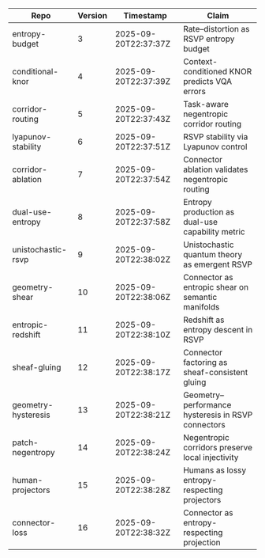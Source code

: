 | Repo | Version | Timestamp | Claim |
|------|---------|-----------|-------|
| entropy-budget | 3 | 2025-09-20T22:37:37Z | Rate–distortion as RSVP entropy budget |
| conditional-knor | 4 | 2025-09-20T22:37:39Z | Context-conditioned KNOR predicts VQA errors |
| corridor-routing | 5 | 2025-09-20T22:37:43Z | Task-aware negentropic corridor routing |
| lyapunov-stability | 6 | 2025-09-20T22:37:51Z | RSVP stability via Lyapunov control |
| corridor-ablation | 7 | 2025-09-20T22:37:54Z | Connector ablation validates negentropic routing |
| dual-use-entropy | 8 | 2025-09-20T22:37:58Z | Entropy production as dual-use capability metric |
| unistochastic-rsvp | 9 | 2025-09-20T22:38:02Z | Unistochastic quantum theory as emergent RSVP |
| geometry-shear | 10 | 2025-09-20T22:38:06Z | Connector as entropic shear on semantic manifolds |
| entropic-redshift | 11 | 2025-09-20T22:38:10Z | Redshift as entropy descent in RSVP |
| sheaf-gluing | 12 | 2025-09-20T22:38:17Z | Connector factoring as sheaf-consistent gluing |
| geometry-hysteresis | 13 | 2025-09-20T22:38:21Z | Geometry–performance hysteresis in RSVP connectors |
| patch-negentropy | 14 | 2025-09-20T22:38:24Z | Negentropic corridors preserve local injectivity |
| human-projectors | 15 | 2025-09-20T22:38:28Z | Humans as lossy entropy-respecting projectors |
| connector-loss | 16 | 2025-09-20T22:38:32Z | Connector as entropy-respecting projection |

